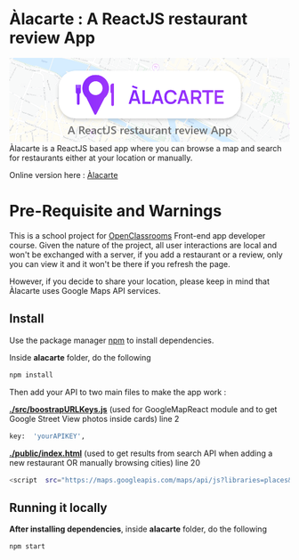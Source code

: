 ﻿# Àlacarte : A ReactJS restaurant review App

![presentation banner](./readme-banner.png)
Àlacarte is a ReactJS based app where you can browse a map and search for restaurants either at your location or manually.

Online version here : [Àlacarte](https://alacarte.danly.co/)

# Pre-Requisite and Warnings

This is a school project for [OpenClassrooms](https://openclassrooms.com/) Front-end app developer course.
Given the nature of the project, all user interactions are local and won't be exchanged with a server,
if you add a restaurant or a review, only you can view it and it won't be there if you refresh the page.

However, if you decide to share your location, please keep in mind that Àlacarte uses Google Maps API services.

## Install

Use the package manager [npm](https://www.npmjs.com/get-npm) to install dependencies.

Inside **alacarte** folder, do the following

```bash
npm install
```

Then add your API to two main files to make the app work :

[**./src/boostrapURLKeys.js**](./src/boostrapURLKeys.js) (used for GoogleMapReact module and to get Google Street View photos inside cards)
line 2

```bash
key:  'yourAPIKEY',
```

[**./public/index.html**](./public/index.html) (used to get results from search API when adding a new restaurant OR manually browsing cities)
line 20

```bash
<script  src="https://maps.googleapis.com/maps/api/js?libraries=places&key=yourAPIkey">
```

## Running it locally

**After installing dependencies**, inside **alacarte** folder, do the following

```bash
npm start
```
